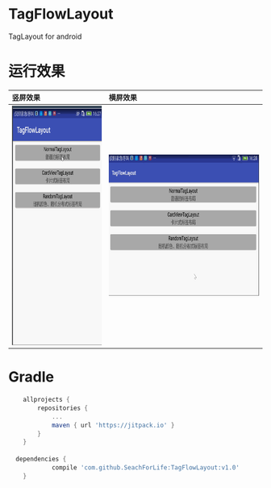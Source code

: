 # TagFlowLayout
TagLayout for android

# 运行效果

|竖屏效果|横屏效果|
|:-----|:-----|
| <img src="GIF/taglayout.gif" width="280" height="475" />| <img src="GIF/taglayout_h.gif" width="475" height="280" />|

# Gradle

```groovy
	allprojects {
		repositories {
			...
			maven { url 'https://jitpack.io' }
		}
	}
  
  dependencies {
	        compile 'com.github.SeachForLife:TagFlowLayout:v1.0'
	}

```
